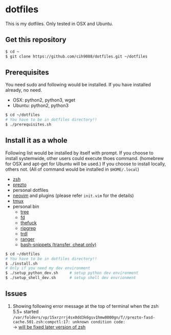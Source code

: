 # dotfiles
This is my dotfiles. Only tested in OSX and Ubuntu.

## Get this repository
```bash
$ cd ~
$ git clone https://github.com/cih9088/dotfiles.git ~/dotfiles
```

## Prerequisites
You need sudo and following would be installed. If you have installed already, no need.
* OSX: python2, python3, wget
* Ubuntu: python2, python3
```bash
$ cd ~/dotfiles
# You have to be in dotfiles directory!!
$ ./prerequisites.sh
```

## Install it as a whole
Following list would be installed by itself with prompt. 
If you choose to install systemwide, other users could execute thoes command.
(homebrew for OSX and apt-get for Ubuntu will be used.)
If you choose to install locally, others not.
(All of command would be installed in `$HOME/.local`)
* [zsh](http://www.zsh.org/)
* [prezto](https://github.com/sorin-ionescu/prezto)
* personal dotfiles
* [neovim](https://neovim.io/) and plugins (please refer `init.vim` for the details)
* [tmux](https://github.com/tmux/tmux)
* personal bin
    * [tree](https://linux.die.net/man/1/tree)
    * [fd](https://github.com/sharkdp/fd)
    * [thefuck](https://github.com/nvbn/thefuck)
    * [ripgrep](https://github.com/nvbn/thefuck)
    * [trdl](https://github.com/tldr-pages/tldr)
    * [ranger](https://github.com/ranger/ranger)
    * [bash-snippets (transfer, cheat only)](https://github.com/alexanderepstein/Bash-Snippets)
```bash
$ cd ~/dotfiles
# You have to be in dotfiles directory!!
$ ./install.sh
# Only if you need my dev environment
$ ./setup_python_dev.sh     # setup python dev environment
$ ./setup_shell_dev.sh      # setup shell dev envrionment
```

## Issues
1. Showing following error message at the top of terminal when the zsh 5.5+ started \
    `/var/folders/vp/15xrzrrj4sx0dd3k6gsv1hmw0000gn/T//prezto-fasd-cache.501.zsh:compctl:17: unknown condition code:` \
    -> [will be fixed later version of zsh](https://github.com/sorin-ionescu/prezto/issues/1569)

<!--
## For MAC
Install [brew](https://brew.sh/index_ko.html) first
```bash
$ /usr/bin/ruby -e "$(curl -fsSL https://raw.githubusercontent.com/Homebrew/install/master/install)"
```

## Installation of [Prezto](https://github.com/sorin-ionescu/prezto)
1. Install zsh
    ```bash
    $ brew install zsh            # For Mac
    $ sudo apt-get install zsh    # For Ubuntu
    ```
2. Launch zsh
    ```bash
    $ zsh
    ```
3. Run prezto_setup.sh
    ```bash
    $ ./script/prezto_setup.sh
    ```
4. (Optional) Set Zsh as your default shell
    ```bash
    $ chsh -s /bin/zsh
    ```

## Installation of [neovim](https://github.com/neovim/neovim/wiki/Installing-Neovim) and plugin setup
---
**MAC ONLY**: You need to install Python2 and Python3 managed by Homebrew
```bash
$ brew install python2  # python2
$ brew install python   # python3
```
---

1. Install neovim
    ```bash
    # For Mac
    $ brew install neovim

    # For Ubuntu
    $ sudo apt-get install software-properties-common
    $ sudo add-apt-repository ppa:neovim-ppa/stable
    $ sudo apt-get update
    $ sudo apt-get install neovim
    $ sudo apt-get install python-dev python-pip python3-dev python3-pip
    ```

2. Install neovim with python3 support
	```bash
	$ pip3 install neovim --upgarde
	```

3. Install [fd](https://github.com/sharkdp/fd)
    ```bash
    $ brew install fd                   # For Mac
    $ sudo dpkg -i fd_6.2.0_amd64.deb   # adapt version number and architecture
    ```

## Installation of tmux
1. Run tmux_setup.sh
    ```bash
    $ ./script/tmux_setup.sh
    ```

## Copy dot files
1. Run dot_setup.sh
    ```bash
    $ cd script # important! you have to be in script directory!!
    $ ./dot_setup.sh
    ```
-->

